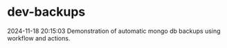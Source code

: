 # dev-backups
2024-11-18 20:15:03 Demonstration of automatic mongo db backups using workflow and actions.
